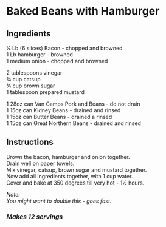 # Baked Beans with Hamburger

## Ingredients
&frac14; Lb (6 slices) Bacon - chopped and browned  
1 Lb hamburger - browned  
1 medium onion - chopped and browned  

2 tablespoons vinegar  
&frac34; cup catsup  
&frac34; cup brown sugar  
1 tablespoon prepared mustard  

1 28oz can Van Camps Pork and Beans - do not drain  
1 15oz can Kidney Beans - drained and rinsed  
1 15oz can Butter Beans - drained a rinsed  
1 15oz can Great Northern Beans - drained and rinsed  

## Instructions
Brown the bacon, hamburger and onion together.  
Drain well on paper towels.  
Mix vinegar, catsup, brown sugar and mustard together.  
Now add all ingredients together, with 1 cup water.  
Cover and bake at 350 degrees till very hot - 1&frac12; hours.  

*Note:*  
*You might want to double this - goes fast.*

### *Makes 12 servings*
